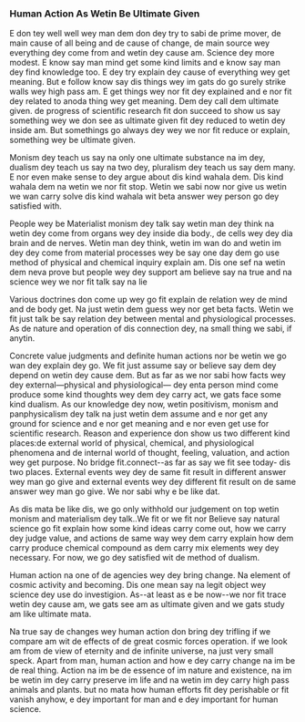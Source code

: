 ### Human Action As Wetin Be Ultimate Given

E don tey well well wey man dem  don dey try to sabi de prime mover, de main cause of all being and de cause of change, de main source wey everything dey come from and wetin dey cause am. Science dey more modest. E know say man mind get some kind limits and e know say man dey find knowledge too. E dey try explain dey cause of everything wey get meaning. But e follow know say dis things wey im gats do go surely strike walls wey high pass am. E get things wey nor fit dey explained and e nor fit dey related to anoda thing wey get meaning. Dem dey call dem ultimate given.  de progress of scientific research fit don succeed to show us say something wey we don see as ultimate given fit dey reduced to wetin dey inside am. But somethings go always dey wey we nor fit reduce or explain, something wey be ultimate given. 

Monism dey teach us say na only one ultimate substance na im dey, dualism dey teach us say na two dey, pluralism dey teach us say dem many. E nor even make sense to dey argue about dis kind wahala dem. Dis kind wahala dem na wetin we nor fit stop. Wetin we sabi now nor give us wetin we wan carry solve dis kind wahala wit beta answer wey person go dey satisfied with. 

People wey be Materialist monism dey talk  say wetin man dey think na wetin dey come from organs wey dey inside dia body., de cells wey dey dia brain and de nerves. Wetin man dey think, wetin im wan do and wetin im dey dey come from  material processes wey be say one day dem go use method of physical and chemical inquiry explain am. Dis one sef na wetin dem neva prove but people wey dey support am  believe say na true and na science wey we nor fit talk say na lie

Various doctrines don come up wey go fit explain de relation wey de mind and de body get. Na just wetin dem guess wey nor get beta facts. Wetin we fit just talk be say relation dey between mental and physiological processes. As de nature and operation of dis connection dey, na small thing we sabi, if anytin.

Concrete value judgments and definite human actions nor be wetin we go wan dey explain dey go. We fit just assume say or believe say dem dey depend on wetin dey cause dem. But as far as we nor sabi how facts wey dey external—physical and physiological— dey enta person mind come produce some  kind thoughts wey dem dey carry act, we gats face some kind dualism. As our knowledge dey now, wetin positivism, monism and panphysicalism dey talk na just wetin dem assume and e nor get any ground for science and e nor get meaning and e nor even get use for scientific research. Reason and experience don show us  two different kind places:de external world of physical, chemical, and physiological phenomena and de internal world of thought, feeling, valuation, and action wey get purpose. No bridge fit.connect--as far as say we fit see today- dis two places. External events wey dey de same fit result in different answer wey man go give and external events  wey dey different fit result on de same answer wey man go give. We nor sabi why e be like dat. 

As dis mata be like dis, we go only withhold  our judgement on top wetin monism and materialism dey talk..We fit or we fit nor Believe say natural science go fit explain how some kind ideas carry come out, how we carry dey judge value, and actions de same way wey dem carry explain how dem carry produce chemical compound as dem carry mix elements wey dey necessary. For now, we go dey satisfied wit de method of dualism.

Human action na one of de agencies wey dey bring change. Na element of cosmic activity and becoming. Dis one mean say na legit object wey science dey use do investigion. As--at least as e be now--we nor fit trace wetin dey cause am,  we gats see am as ultimate given and we gats study am like ultimate mata.

Na true say de changes wey human action don bring dey trifling if we compare am wit de effects of  de great cosmic forces operation. if we look am from de view of eternity and de infinite universe, na just very small speck. Apart from man, human action and how e dey carry  change na im be de real thing. Action na im be de essence of im nature and existence, na im be wetin im dey carry preserve im life and na wetin im dey carry high pass animals and plants. but no mata how human efforts fit dey perishable or fit vanish anyhow, e dey important for man and e dey important for human science.
